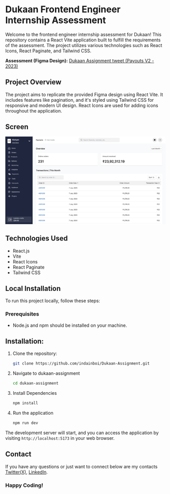 # Dukaan Frontend Engineer Internship Assessment

Welcome to the frontend engineer internship assessment for Dukaan! This repository contains a React Vite application built to fulfill the requirements of the assessment. The project utilizes various technologies such as React Icons, React Paginate, and Tailwind CSS.

**Assessment (Figma Design):**
[Dukaan Assignment tweet (Payouts V2 - 2023)](https://twitter.com/subhashchy/status/1744308069751025894?t=07R6p4n89mn5Vr7tKXvaGA&s=19)

## Project Overview

The project aims to replicate the provided Figma design using React Vite. It includes features like pagination, and it's styled using Tailwind CSS for responsive and modern UI design. React Icons are used for adding icons throughout the application.

## Screen

![Aditya Payment](./src/payments/images/Screenshot.png)

## Technologies Used

- React.js
- Vite
- React Icons
- React Paginate
- Tailwind CSS

## Local Installation

To run this project locally, follow these steps:

### Prerequisites

- Node.js and npm should be installed on your machine.

## Installation:

1. Clone the repository:

   ```bash
   git clone https://github.com/indainboi/Dukaan-Assignment.git
   ```

2. Navigate to dukaan-assignment

   ```bash
   cd dukaan-assignment
   ```

3. Install Dependencies

   ```bash
   npm install
   ```

4. Run the application

   ```bash
   npm run dev
   ```

The development server will start, and you can access the application by visiting `http://localhost:5173` in your web browser.

## Contact

If you have any questions or just want to connect below are my contacts [Twitter(X)](https://twitter.com/indain_boi), [LinkedIn](https://www.linkedin.com/in/aditya-singh-rajput-ba53b678/).

### Happy Coding!